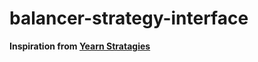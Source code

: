 # balancer-strategy-interface
**Inspiration from [Yearn Stratagies](https://github.com/yearn/brownie-strategy-mix)**
